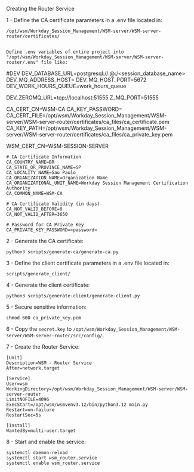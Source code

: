 Creating the Router Service

1 - Define the CA certificate parameters in a .env file located in:

    /opt/wsm/Workday_Session_Management/WSM-server/WSM-server-router/certificates/


    Define .env variables of entire project into "/opt/wsm/Workday_Session_Management/WSM-server/WSM-server-router/.env" file like:

#DEV
DEV_DATABASE_URL=postgresql://<user>:<password>@<host>:<port>/<session_database_name>
DEV_MQ_ADDRESS_HOST=<host>
DEV_MQ_HOST_PORT=5672
DEV_WORK_HOURS_QUEUE=work_hours_queue

DEV_ZEROMQ_URL=tcp://localhost:51555
Z_MQ_PORT=51555

CA_CERT_CN=WSM-CA
CA_KEY_PASSWORD=<ca-key-pass>
CA_CERT_FILE=/opt/wsm/Workday_Session_Management/WSM-server/WSM-server-router/certificates/ca_files/ca_certificate.pem
CA_KEY_PATH=/opt/wsm/Workday_Session_Management/WSM-server/WSM-server-router/certificates/ca_files/ca_private_key.pem

WSM_CERT_CN=WSM-SESSION-SERVER



```
# CA Certificate Information
CA_COUNTRY_NAME=BR
CA_STATE_OR_PROVINCE_NAME=SP
CA_LOCALITY_NAME=Sao Paulo
CA_ORGANIZATION_NAME=Organization Name
CA_ORGANIZATIONAL_UNIT_NAME=Workday Session Management Certification Authority
CA_COMMON_NAME=WSM-CA

# CA Certificate Validity (in days)
CA_NOT_VALID_BEFORE=0
CA_NOT_VALID_AFTER=3650

# Password for CA Private Key
CA_PRIVATE_KEY_PASSWORD=<password>
```

2 - Generate the CA certificate:

    python3 scripts/generate-ca/generate-ca.py

3 - Define the client certificate parameters in a .env file located in:

    scripts/generate_client/

4 - Generate the client certificate:

    python3 scripts/generate-client/generate-client.py

5 - Secure sensitive information:

    chmod 600 ca_private_key.pem

6 - Copy the `secret.key` to `/opt/wsm/Workday_Session_Management/WSM-server/WSM-server-router/src/config/`.

7 - Create the Router Service:

```
[Unit]
Description=WSM - Router Service
After=network.target

[Service]
User=wsm
WorkingDirectory=/opt/wsm/Workday_Session_Management/WSM-server/WSM-server-router
LimitNOFILE=4096
ExecStart=/opt/wsm/wsmvenv3.12/bin/python3.12 main.py
Restart=on-failure
RestartSec=5s

[Install]
WantedBy=multi-user.target
```

8 - Start and enable the service:

    systemctl daemon-reload
    systemctl start wsm_router.service
    systemctl enable wsm_router.service
